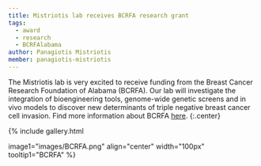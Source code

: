 ```yaml
---
title: Mistriotis lab receives BCRFA research grant
tags:
  - award
  - research
  - BCRFAlabama
author: Panagiotis Mistriotis
member: panagiotis-mistriotis
---
```


The Mistriotis lab is very excited to receive funding from the Breast Cancer Research Foundation of Alabama (BCRFA). 
Our lab will investigate the integration of bioengineering tools, genome-wide genetic screens and in vivo models to discover new determinants of triple negative breast cancer cell invasion.
Find more information about BCRFA [here](https://www.bcrfa.org/).
{:.center}


{%
  include gallery.html

  image1="images/BCRFA.png"
  align="center"
  width="100px"
  tooltip1="BCRFA"
%}

